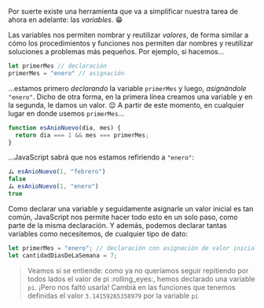 Por suerte existe una herramienta que va a simplificar nuestra tarea de ahora en adelante: las _variables_. :grin:

Las variables nos permiten nombrar y reutilizar _valores_, de forma similar a cómo los procedimientos y funciones nos permiten dar nombres y reutilizar soluciones a problemas más pequeños. Por ejemplo, si hacemos...

``` javascript
let primerMes // declaración
primerMes = "enero" // asignación
```

...estamos primero _declarando_ la variable `primerMes` y luego, _asignándole_ `"enero"`.  Dicho de otra forma, en la primera línea creamos una variable y en la segunda, le damos un valor. :relieved: A partir de este momento, en cualquier lugar en donde usemos `primerMes`...

```javascript
function esAnioNuevo(dia, mes) {
  return dia === 1 && mes === primerMes;
}
```

...JavaScript sabrá que nos estamos refiriendo a `"enero"`:

```javascript
ム esAnioNuevo(1, "febrero")
false
ム esAnioNuevo(1, "enero")
true
```

Como declarar una variable y seguidamente asignarle un valor inicial es tan común, JavaScript nos permite hacer todo esto en un solo paso, como parte de la misma declaración. Y además, podemos declarar tantas variables como necesitemos, de cualquier tipo de dato: 

```javascript
let primerMes = "enero"; // declaración con asignación de valor inicial 
let cantidadDiasDeLaSemana = 7; 
```

> Veamos si se entiende: como ya no queríamos seguir repitiendo por todos lados el valor de pi :rolling_eyes:, hemos declarado una variable `pi`. ¡Pero nos faltó usarla! Cambiá en las funciones que tenemos definidas el valor `3.14159265358979` por la variable `pi` 